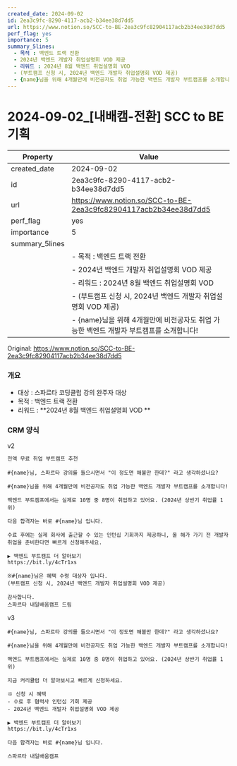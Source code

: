 ```yaml
---
created_date: 2024-09-02
id: 2ea3c9fc-8290-4117-acb2-b34ee38d7dd5
url: https://www.notion.so/SCC-to-BE-2ea3c9fc82904117acb2b34ee38d7dd5
perf_flag: yes
importance: 5
summary_5lines:
  - 목적 : 백엔드 트랙 전환
  - 2024년 백엔드 개발자 취업설명회 VOD 제공
  - 리워드 : 2024년 8월 백엔드 취업설명회 VOD
  - (부트캠프 신청 시, 2024년 백엔드 개발자 취업설명회 VOD 제공)
  - {name}님을 위해 4개월만에 비전공자도 취업 가능한 백엔드 개발자 부트캠프를 소개합니다!
---
```


# 2024-09-02_[내배캠-전환] SCC to BE 기획

| Property | Value |
| --- | --- |
| created_date | 2024-09-02 |
| id | 2ea3c9fc-8290-4117-acb2-b34ee38d7dd5 |
| url | https://www.notion.so/SCC-to-BE-2ea3c9fc82904117acb2b34ee38d7dd5 |
| perf_flag | yes |
| importance | 5 |
| summary_5lines | |
|  | - 목적 : 백엔드 트랙 전환 |
|  | - 2024년 백엔드 개발자 취업설명회 VOD 제공 |
|  | - 리워드 : 2024년 8월 백엔드 취업설명회 VOD |
|  | - (부트캠프 신청 시, 2024년 백엔드 개발자 취업설명회 VOD 제공) |
|  | - {name}님을 위해 4개월만에 비전공자도 취업 가능한 백엔드 개발자 부트캠프를 소개합니다! |

Original: https://www.notion.so/SCC-to-BE-2ea3c9fc82904117acb2b34ee38d7dd5

### 개요
- 대상 : 스파르타 코딩클럽 강의 완주자 대상
- 목적 : 백엔드 트랙 전환
- 리워드 : **2024년 8월 백엔드 취업설명회 VOD **

### CRM 양식
  v2
  ```javascript
  전액 무료 취업 부트캠프 추천
  ```
  ```plain text
  #{name}님, 스파르타 강의를 들으시면서 "이 정도면 해볼만 한데?" 라고 생각하셨나요?
  
  #{name}님을 위해 4개월만에 비전공자도 취업 가능한 백엔드 개발자 부트캠프를 소개합니다! 
  
  백엔드 부트캠프에서는 실제로 10명 중 8명이 취업하고 있어요. (2024년 상반기 취업률 1위)
  
  다음 합격자는 바로 #{name}님 입니다.
  
  수료 후에는 실제 회사에 출근할 수 있는 인턴십 기회까지 제공하니, 올 해가 가기 전 개발자 취업을 준비한다면 빠르게 신청해주세요. 
  
  ▶ 백엔드 부트캠프 더 알아보기
  https://bit.ly/4cTr1xs
  
  ※#{name}님은 혜택 수령 대상자 입니다.
  (부트캠프 신청 시, 2024년 백엔드 개발자 취업설명회 VOD 제공)
  
  감사합니다.
  스파르타 내일배움캠프 드림
  ```
  v3
  ```plain text
  #{name}님, 스파르타 강의를 들으시면서 "이 정도면 해볼만 한데?" 라고 생각하셨나요?
  
  #{name}님을 위해 4개월만에 비전공자도 취업 가능한 백엔드 개발자 부트캠프를 소개합니다! 
  
  백엔드 부트캠프에서는 실제로 10명 중 8명이 취업하고 있어요. (2024년 상반기 취업률 1위)
  
  지금 커리큘럼 더 알아보시고 빠르게 신청하세요. 
  
  ※ 신청 시 혜택
  - 수료 후 협력사 인턴십 기회 제공
  - 2024년 백엔드 개발자 취업설명회 VOD 제공
  
  ▶ 백엔드 부트캠프 더 알아보기
  https://bit.ly/4cTr1xs
  
  다음 합격자는 바로 #{name}님 입니다.
  
  스파르타 내일배움캠프
  ```
